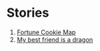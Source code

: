 # Stories
1. [Fortune Cookie Map](fortune-cookie-17.md)
2. [My best friend is a dragon](my-best-friend-is-a-dragon-example.md)